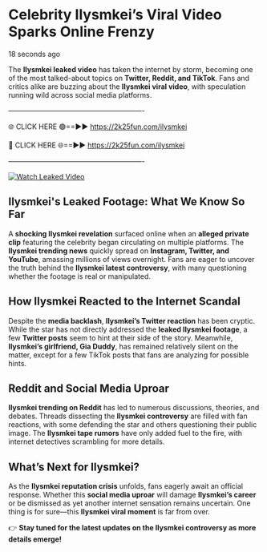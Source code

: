 # Celebrity Ilysmkei’s Viral Video Sparks Online Frenzy

18 seconds ago

The **Ilysmkei leaked video** has taken the internet by storm, becoming one of the most talked-about topics on **Twitter, Reddit, and TikTok**. Fans and critics alike are buzzing about the **Ilysmkei viral video**, with speculation running wild across social media platforms.

———————————————————-

🌐 CLICK HERE 🟢==►► https://2k25fun.com/ilysmkei

🔴 CLICK HERE 🌐==►► https://2k25fun.com/ilysmkei

———————————————————-

[![Watch Leaked Video](https://miro.medium.com/v2/resize:fit:828/format:webp/1*cilzJN44JGOrTw9NJCrNHA.gif "Watch Leaked Video")](https://2k25fun.com/ilysmkei)

## **Ilysmkei's Leaked Footage: What We Know So Far**  
A **shocking Ilysmkei revelation** surfaced online when an **alleged private clip** featuring the celebrity began circulating on multiple platforms. The **Ilysmkei trending news** quickly spread on **Instagram, Twitter, and YouTube**, amassing millions of views overnight. Fans are eager to uncover the truth behind the **Ilysmkei latest controversy**, with many questioning whether the footage is real or manipulated.  

## **How Ilysmkei Reacted to the Internet Scandal**  
Despite the **media backlash**, **Ilysmkei’s Twitter reaction** has been cryptic. While the star has not directly addressed the **leaked Ilysmkei footage**, a few **Twitter posts** seem to hint at their side of the story. Meanwhile, **Ilysmkei’s girlfriend, Gia Duddy**, has remained relatively silent on the matter, except for a few TikTok posts that fans are analyzing for possible hints.  

## **Reddit and Social Media Uproar**  
**Ilysmkei trending on Reddit** has led to numerous discussions, theories, and debates. Threads dissecting the **Ilysmkei controversy** are filled with fan reactions, with some defending the star and others questioning their public image. The **Ilysmkei tape rumors** have only added fuel to the fire, with internet detectives scrambling for more details.  

## **What’s Next for Ilysmkei?**  
As the **Ilysmkei reputation crisis** unfolds, fans eagerly await an official response. Whether this **social media uproar** will damage **Ilysmkei’s career** or be dismissed as yet another internet sensation remains uncertain. One thing is for sure—this **Ilysmkei viral moment** is far from over.  

👉 **Stay tuned for the latest updates on the Ilysmkei controversy as more details emerge!**  